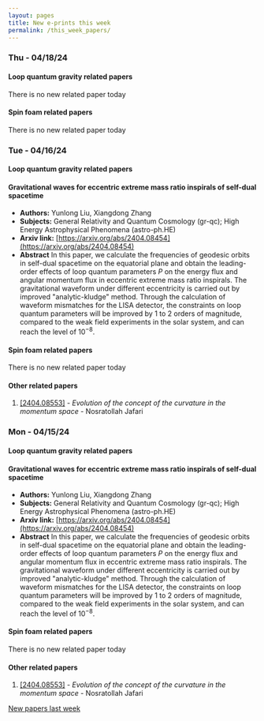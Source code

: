 ```yaml
---
layout: pages
title: New e-prints this week
permalink: /this_week_papers/
---
```




### Thu - 04/18/24

#### Loop quantum gravity related papers

There is no new related paper today 

#### Spin foam related papers

There is no new related paper today 

### Tue - 04/16/24

#### Loop quantum gravity related papers

#### **Gravitational waves for eccentric extreme mass ratio inspirals of  self-dual spacetime**
 - **Authors:** Yunlong Liu, Xiangdong Zhang
 - **Subjects:** General Relativity and Quantum Cosmology (gr-qc); High Energy Astrophysical Phenomena (astro-ph.HE)
 - **Arxiv link:** [https://arxiv.org/abs/2404.08454](https://arxiv.org/abs/2404.08454)
 - **Abstract**
 In this paper, we calculate the frequencies of geodesic orbits in self-dual spacetime on the equatorial plane and obtain the leading-order effects of loop quantum parameters $P$ on the energy flux and angular momentum flux in eccentric extreme mass ratio inspirals. The gravitational waveform under different eccentricity is carried out by improved "analytic-kludge" method. Through the calculation of waveform mismatches for the LISA detector, the constraints on loop quantum parameters will be improved by 1 to 2 orders of magnitude, compared to the weak field experiments in the solar system, and can reach the level of $10^{-8}$. 

#### Spin foam related papers

There is no new related paper today 



#### Other related papers

1. [[2404.08553]](https://arxiv.org/abs/2404.08553) - *Evolution of the concept of the curvature in the momentum space* - Nosratollah Jafari



### Mon - 04/15/24

#### Loop quantum gravity related papers

#### **Gravitational waves for eccentric extreme mass ratio inspirals of  self-dual spacetime**
 - **Authors:** Yunlong Liu, Xiangdong Zhang
 - **Subjects:** General Relativity and Quantum Cosmology (gr-qc); High Energy Astrophysical Phenomena (astro-ph.HE)
 - **Arxiv link:** [https://arxiv.org/abs/2404.08454](https://arxiv.org/abs/2404.08454)
 - **Abstract**
 In this paper, we calculate the frequencies of geodesic orbits in self-dual spacetime on the equatorial plane and obtain the leading-order effects of loop quantum parameters $P$ on the energy flux and angular momentum flux in eccentric extreme mass ratio inspirals. The gravitational waveform under different eccentricity is carried out by improved "analytic-kludge" method. Through the calculation of waveform mismatches for the LISA detector, the constraints on loop quantum parameters will be improved by 1 to 2 orders of magnitude, compared to the weak field experiments in the solar system, and can reach the level of $10^{-8}$. 

#### Spin foam related papers

There is no new related paper today 



#### Other related papers

1. [[2404.08553]](https://arxiv.org/abs/2404.08553) - *Evolution of the concept of the curvature in the momentum space* - Nosratollah Jafari






[New papers last week]({{site.url}}/archived/weekly/pre-prints/2024/04/15/archived_weekly_papers.html)